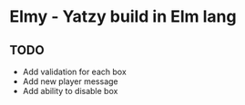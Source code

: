 # Elmy - Yatzy build in Elm lang

## TODO

 - Add validation for each box
 - Add new player message
 - Add ability to disable box